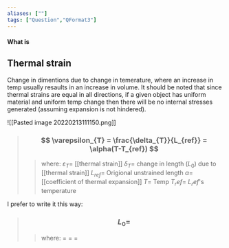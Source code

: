 ```yaml
---
aliases: [""]
tags: ["Question","QFormat3"]
---
```


#### What is
## Thermal strain
Change in dimentions due to change in temerature, where an increase in temp usually resaults in an increase in volume.
It should be noted that since thermal strains are equal in all directions, if a given object has uniform material and uniform temp change then there will be no internal stresses generated (assuming expansion is not hindered). 

![[Pasted image 20220213111150.png]]

> ### $$ \varepsilon_{T} = \frac{\delta_{T}}{L_{ref}} = \alpha(T-T_{ref}) $$ 
>> where:
>> $\varepsilon_{T}=$ [[thermal strain]] 
>> $\delta_{T}=$ change in length ($L_{0}$) due to [[thermal strain]]
>> $L_{ref}=$ Origional unstrained length
>> $\alpha=$ [[coefficient of thermal expansion]]
>> $T=$ Temp
>> $T_ref=$ $L_ref$'s temperature

I prefer to write it this way:

> ### $$ L_{0} = $$ 
>> where:
>> $=$ 
>> $=$
>> $=$
